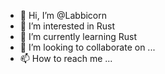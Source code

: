 - 👋 Hi, I’m @Labbicorn
- 👀 I’m interested in Rust
- 🌱 I’m currently learning Rust
- 💞️ I’m looking to collaborate on ...
- 📫 How to reach me ...

<!---
Labbicorn/Labbicorn is a ✨ special ✨ repository because its `README.md` (this file) appears on your GitHub profile.
You can click the Preview link to take a look at your changes.
--->
